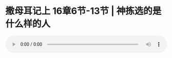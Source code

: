 # 撒母耳记上 16章6节-13节 | 神拣选的是什么样的人

<audio style="width: 100%;" preload="false" controls controlslist="nodownload"><source src="http://file.simai.life/audio/mp3/2019/191124_004.mp3" type="audio/mpeg">Your browser does not support the audio element.</audio>